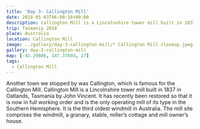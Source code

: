 ```yaml
---
title: 'Day 3: Callington Mill'
date: 2018-05-03T06:00:16+00:00
description: Callington Mill is a Lincolnshire tower mill built in 1837 in Oatlands, Tasmania by John Vincent.
trip: Tasmania 2018
place: Australia
location: Callington Mill
image: ../gallery/day-3-callington-mill/* Callington Mill closeup.jpeg
gallery: day-3-callington-mill
map: [-42.29886, 147.37693, 17]
tags:
  - Callington Mill
---
```


Another town we stopped by was Callington, which is famous for the Callington Mill.&nbsp;Callington Mill is a Lincolnshire tower mill built in 1837 in Oatlands, Tasmania by John Vincent. It has recently been restored so that it is now in full working order and is the only operating mill of its type in the Southern Hemisphere. It is the third oldest windmill in Australia. The mill site comprises the windmill, a granary, stable, miller’s cottage and mill owner’s house.
